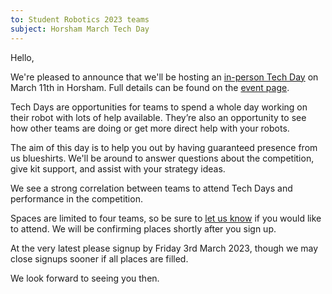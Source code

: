 ```yaml
---
to: Student Robotics 2023 teams
subject: Horsham March Tech Day
---
```


Hello,

We're pleased to announce that we'll be hosting an [in-person Tech Day][event]
on March 11th in Horsham. Full details can be found on the [event page][event].

Tech Days are opportunities for teams to spend a whole day working on their
robot with lots of help available. They’re also an opportunity to see how other
teams are doing or get more direct help with your robots.

The aim of this day is to help you out by having guaranteed presence from us
blueshirts. We'll be around to answer questions about the competition, give kit
support, and assist with your strategy ideas.

We see a strong correlation between teams to attend Tech Days and performance in
the competition.

Spaces are limited to four teams, so be sure to [let us know][tech-day-signup] if
you would like to attend. We will be confirming places shortly after you sign up.

At the very latest please signup by Friday 3rd March 2023, though we may
close signups sooner if all places are filled.

We look forward to seeing you then.

[event]: https://studentrobotics.org/events/sr2023/horsham-tech-day-march/
[tech-day-signup]: https://forms.gle/xqUxJ6GFqbJfeJdZ9
